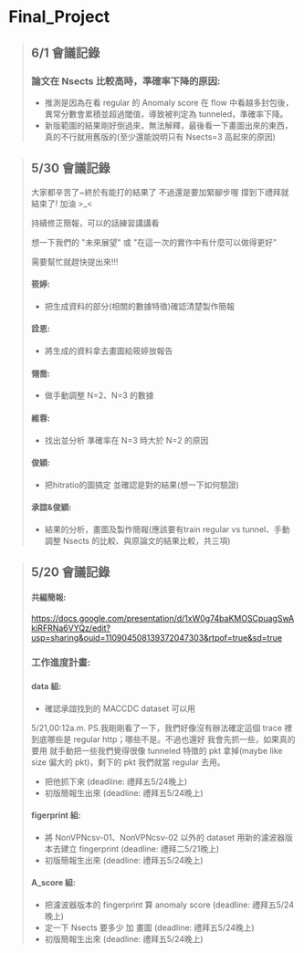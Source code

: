 # Final_Project

>## 6/1 會議記錄
>### 論文在 Nsects 比較高時，準確率下降的原因:
>- 推測是因為在看 regular 的 Anomaly score 在 flow 中看越多封包後，異常分數會累積並超過閾值，導致被判定為 tunneled，準確率下降。
>- 新版範圍的結果剛好倒過來，無法解釋，最後看一下畫圖出來的東西，真的不行就用舊版的(至少還能說明只有 Nsects=3 高起來的原因)
>


>## 5/30 會議記錄
>大家都辛苦了~終於有能打的結果了 不過還是要加緊腳步喔 撐到下禮拜就結束了! 加油 >_<
>
>持續修正簡報，可以的話練習講講看
>
>想一下我們的 "未來展望" 或 "在這一次的實作中有什麼可以做得更好"
>
>需要幫忙就趕快提出來!!!
>#### 筱婷:
>- 把生成資料的部分(相關的數據特徵)確認清楚製作簡報
>
>#### 詮恩:
>- 將生成的資料拿去畫圖給筱婷放報告
>
>#### 翎喬:
>- 做手動調整 N=2、N=3 的數據
>
>#### 維蓉:
>- 找出並分析 準確率在 N=3 時大於 N=2 的原因
>
>#### 俊穎:
>- 把hitratio的圖搞定 並確認是對的結果(想一下如何驗證)
>
>#### 承誼&俊穎:
>- 結果的分析，畫圖及製作簡報(應該要有train regular vs tunnel、手動調整 Nsects 的比較、與原論文的結果比較，共三項)
>

>## 5/20 會議記錄
>
>#### 共編簡報:
>
>https://docs.google.com/presentation/d/1xW0g74baKMOSCpuagSwAkiRFRNa6VYQz/edit?usp=sharing&ouid=110904508139372047303&rtpof=true&sd=true
>
>### 工作進度計畫:
>
>#### data 組:
>- 確認承誼找到的 MACCDC dataset 可以用
>  
>  5/21,00:12a.m. PS.我剛剛看了一下，我們好像沒有辦法確定這個 trace 裡到底哪些是 regular http；哪些不是。不過也還好 我會先抓一些，如果真的要用 就手動把一些我們覺得很像 tunneled 特徵的 pkt 拿掉(maybe like size 偏大的 pkt)，剩下的 pkt 我們就當 regular 去用。
>- 把他抓下來 (deadline: 禮拜五5/24晚上)
>- 初版簡報生出來 (deadline: 禮拜五5/24晚上)
>
>#### figerprint 組:
>- 將 NonVPNcsv-01、NonVPNcsv-02 以外的 dataset 用新的濾波器版本去建立 fingerprint (deadline: 禮拜二5/21晚上)
>- 初版簡報生出來 (deadline: 禮拜五5/24晚上)
>
>#### A_score 組:
>- 把濾波器版本的 fingerprint 算 anomaly score (deadline: 禮拜五5/24晚上)
>- 定一下 Nsects 要多少 加 畫圖 (deadline: 禮拜五5/24晚上)
>- 初版簡報生出來 (deadline: 禮拜五5/24晚上)

